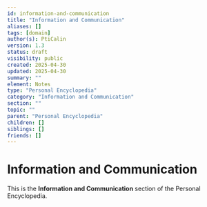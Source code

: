 ```yaml
---
id: information-and-communication
title: "Information and Communication"
aliases: []
tags: [domain]
author(s): PtiCalin
version: 1.3
status: draft
visibility: public
created: 2025-04-30
updated: 2025-04-30
summary: ""
element: Notes
type: "Personal Encyclopedia"
category: "Information and Communication"
section: ""
topic: ""
parent: "Personal Encyclopedia"
children: []
siblings: []
friends: []
---
```

# Information and Communication

This is the **Information and Communication** section of the Personal Encyclopedia.

